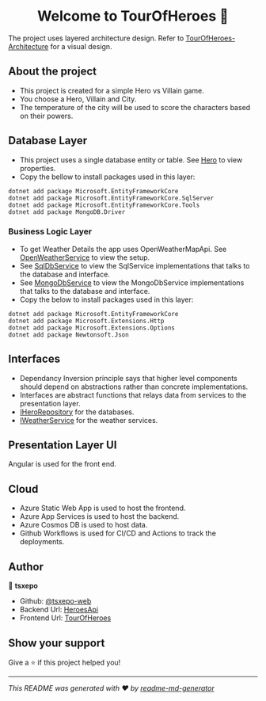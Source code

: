<h1 align="center">Welcome to TourOfHeroes 👋</h1>
<p>
</p>

The project uses layered architecture design. Refer to [TourOfHeroes-Architecture](https://github.com/tsxepo-web/TourOfHeroesBackendApi/blob/master/TourOfHeroesArch.drawio.png) for a visual design.

## About the project
* This project is created for a simple Hero vs Villain game.
* You choose a Hero, Villain and City.
* The temperature of the city will be used to score the characters based on their powers.

## Database Layer
* This project uses a single database entity or table. See [Hero](https://github.com/tsxepo-web/TourOfHeroesBackendApi/blob/master/HeroesDB/Entity/Hero.cs) to view properties.
* Copy the bellow to install packages used in this layer:
```
dotnet add package Microsoft.EntityFrameworkCore
dotnet add package Microsoft.EntityFrameworkCore.SqlServer
dotnet add package Microsoft.EntityFrameworkCore.Tools
dotnet add package MongoDB.Driver
```

### Business Logic Layer
* To get Weather Details the app uses OpenWeatherMapApi. See [OpenWeatherService](https://github.com/tsxepo-web/TourOfHeroesBackendApi/blob/master/HeroesWeatherService/OpenWeatherService.cs) to view the setup.
* See [SqlDbService](https://github.com/tsxepo-web/TourOfHeroesBackendApi/blob/master/HeroesDAL/SqlServices/SqlHeroService.cs) to view the SqlService implementations that talks to the database and interface. 
* See [MongoDbService](https://github.com/tsxepo-web/TourOfHeroesBackendApi/blob/master/HeroesDAL/MongodbServices/MongoHeroService.cs) to view the MongoDbService implementations that talks to the database and interface. 
* Copy the below to install packages used in this layer:
```
dotnet add package Microsoft.EntityFrameworkCore
dotnet add package Microsoft.Extensions.Http
dotnet add package Microsoft.Extensions.Options
dotnet add package Newtonsoft.Json
```

## Interfaces
* Dependancy Inversion principle says that higher level components should depend on abstractions rather than concrete implementations.
* Interfaces are abstract functions that relays data from services to the presentation layer.
* [IHeroRepository](https://github.com/tsxepo-web/TourOfHeroesBackendApi/blob/master/HeroesDAL/Interfaces/IHeroRepository.cs) for the databases.
* [IWeatherService](https://github.com/tsxepo-web/TourOfHeroesBackendApi/blob/master/HeroesWeatherService/Interface/IWeatherService.cs) for the weather services.

## Presentation Layer UI
Angular is used for the front end.

## Cloud
* Azure Static Web App is used to host the frontend.
* Azure App Services is used to host the backend.
* Azure Cosmos DB is used to host data.
* Github Workflows is used for CI/CD and Actions to track the deployments. 


## Author

👤 **tsxepo**

* Github: [@tsxepo-web](https://github.com/tsxepo-web)
* Backend Url: [HeroesApi](https://tourofheroesbackendtjabane.azurewebsites.net/api/heroes)
* Frontend Url: [TourOfHeroes](https://salmon-tree-09b222d00.2.azurestaticapps.net/dashboard)

## Show your support

Give a ⭐️ if this project helped you!

***
_This README was generated with ❤️ by [readme-md-generator](https://github.com/kefranabg/readme-md-generator)_
